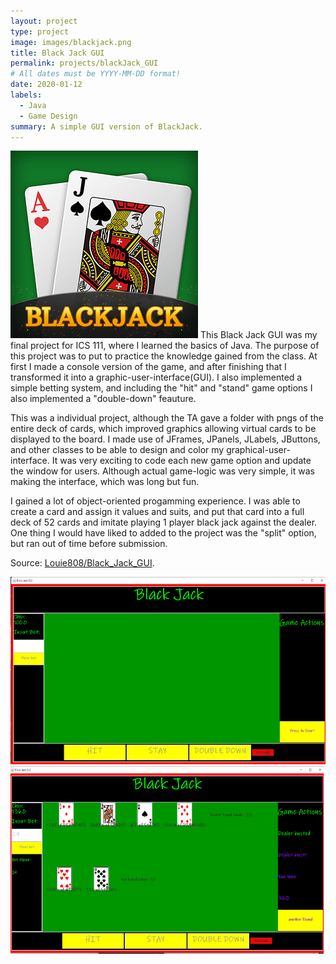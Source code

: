 ```yaml
---
layout: project
type: project
image: images/blackjack.png
title: Black Jack GUI
permalink: projects/blackJack_GUI
# All dates must be YYYY-MM-DD format!
date: 2020-01-12
labels:
  - Java
  - Game Design
summary: A simple GUI version of BlackJack.
---
```

<img class="ui medium left floated image" src="../images/blackjack.png">
This Black Jack GUI was my final project for ICS 111, where I learned the basics of Java. The purpose of this project was to put to practice the knowledge gained from the class. At first I made a console version of the game, and after finishing that I transformed it into a graphic-user-interface(GUI). I also implemented a simple betting system, and including the "hit" and "stand" game options I also implemented a "double-down" feauture.

This was a individual project, although the TA gave a folder with pngs of the entire deck of cards, which improved graphics allowing virtual cards to be displayed to the board. I made use of JFrames, JPanels, JLabels, JButtons, and other classes to be able to design and color my graphical-user-interface. It was very exciting to code each new game option and update the window for users. Although actual game-logic was very simple, it was making the interface, which was long but fun.

I gained a lot of object-oriented progamming experience. I was able to create a card and assign it values and suits, and put that card into a full deck of 52 cards and imitate playing 1 player black jack against the dealer. One thing I would have liked to added to the project was the "split" option, but ran out of time before submission.

Source: <a href = "https://github.com/Louie808/Black_Jack_GUI"><i class="large github icon"></i>Louie808/Black_Jack_GUI</a>.

<div style="display:center">
  <img src="../images/bj_ss1.png" style="height:300px">
  <img src="../images/bj_ss2.png" style="height:300px">
</div>
